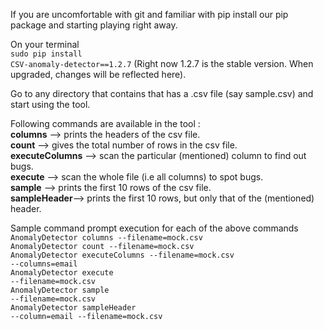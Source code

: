 If you are uncomfortable with git and familiar with pip install our pip package and starting 
playing right away.

On your terminal<br>
<code>sudo pip install CSV-anomaly-detector==1.2.7</code>
(Right now 1.2.7 is the stable version. When upgraded, changes will be reflected here).<br>

Go to any directory that contains that has a .csv file (say sample.csv) and start using the tool. 

Following commands are available in the tool :<br>
<b>columns</b> --> prints the headers of the csv file.<br>
<b>count</b> --> gives the total number of rows in the csv file.<br>
<b>executeColumns</b> --> scan the particular (mentioned) column to find out bugs.<br>
<b>execute</b> --> scan the whole file (i.e all columns) to spot bugs.<br>
<b>sample</b> --> prints the first 10 rows of the csv file.<br>
<b>sampleHeader</b>--> prints the first 10 rows, but only that of the (mentioned) header.<br>

Sample command prompt execution for each of the above commands
<code>AnomalyDetector columns --filename=mock.csv </code><br>
<code>AnomalyDetector count --filename=mock.csv</code><br>
<code>AnomalyDetector executeColumns --filename=mock.csv --columns=email</code><br>
<code>AnomalyDetector execute --filename=mock.csv </code><br>
<code>AnomalyDetector sample --filename=mock.csv </code><br>
<code>AnomalyDetector sampleHeader --column=email --filename=mock.csv</code><br>